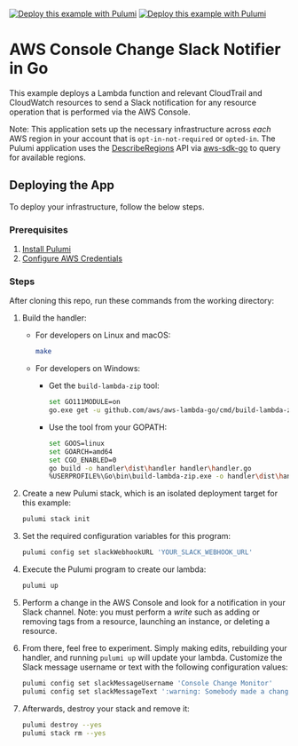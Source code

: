 [![Deploy this example with Pulumi](https://www.pulumi.com/images/deploy-with-pulumi/dark.svg)](https://app.pulumi.com/new?template=https://github.com/pulumi/examples/blob/master/aws-go-console-slack-notification/README.md#gh-light-mode-only)
[![Deploy this example with Pulumi](https://www.pulumi.com/images/deploy-with-pulumi/light.svg)](https://app.pulumi.com/new?template=https://github.com/pulumi/examples/blob/master/aws-go-console-slack-notification/README.md#gh-dark-mode-only)

# AWS Console Change Slack Notifier in Go

This example deploys a Lambda function and relevant CloudTrail and CloudWatch resources to send a
Slack notification for any resource operation that is performed via the AWS Console.

Note: This application sets up the necessary infrastructure across _each_ AWS region in your
account that is `opt-in-not-required` or `opted-in`. The Pulumi application uses the
[DescribeRegions](https://docs.aws.amazon.com/AWSEC2/latest/APIReference/API_DescribeRegions.html) API
via [aws-sdk-go](https://github.com/aws/aws-sdk-go) to query for available regions.

## Deploying the App

 To deploy your infrastructure, follow the below steps.

### Prerequisites

1. [Install Pulumi](https://www.pulumi.com/docs/get-started/install/)
1. [Configure AWS Credentials](https://www.pulumi.com/docs/intro/cloud-providers/aws/setup/)

### Steps

After cloning this repo, run these commands from the working directory:

1. Build the handler:

	- For developers on Linux and macOS:

		```bash
		make
		```

	- For developers on Windows:

		- Get the `build-lambda-zip` tool:

			```bash
			set GO111MODULE=on
			go.exe get -u github.com/aws/aws-lambda-go/cmd/build-lambda-zip
			```

		- Use the tool from your GOPATH:

			```bash
			set GOOS=linux
			set GOARCH=amd64
			set CGO_ENABLED=0
			go build -o handler\dist\handler handler\handler.go
			%USERPROFILE%\Go\bin\build-lambda-zip.exe -o handler\dist\handler.zip handler\dist\handler
			```

1. Create a new Pulumi stack, which is an isolated deployment target for this example:

	```bash
	pulumi stack init
	```

1. Set the required configuration variables for this program:

	```bash
	pulumi config set slackWebhookURL 'YOUR_SLACK_WEBHOOK_URL'
	```

1. Execute the Pulumi program to create our lambda:

	```bash
	pulumi up
	```

1. Perform a change in the AWS Console and look for a notification in your Slack channel. Note: you
must perform a _write_ such as adding or removing tags from a resource, launching an instance, or
deleting a resource.

1. From there, feel free to experiment. Simply making edits, rebuilding your handler, and running
`pulumi up` will update your lambda. Customize the Slack message username or text with the following
configuration values:

	```bash
	pulumi config set slackMessageUsername 'Console Change Monitor'
	pulumi config set slackMessageText ':warning: Somebody made a change in the console!'
	```

1. Afterwards, destroy your stack and remove it:

	```bash
	pulumi destroy --yes
	pulumi stack rm --yes
	```

